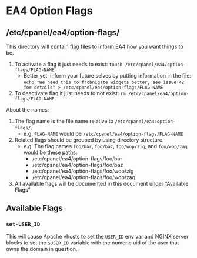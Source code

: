 # EA4 Option Flags

## /etc/cpanel/ea4/option-flags/

This directory will contain flag files to inform EA4 how you want things to be.

1. To activate a flag it just needs to exist: `touch /etc/cpanel/ea4/option-flags/FLAG-NAME`
   * Better yet, inform your future selves by putting information in the file:
   `echo "We need this to frobnigate widgets better, see issue 42 for details" > /etc/cpanel/ea4/option-flags/FLAG-NAME`
2. To deactivate flag it just needs to not exist: `rm /etc/cpanel/ea4/option-flags/FLAG-NAME`

About the names:

1. The flag name is the file name relative to `/etc/cpanel/ea4/option-flags/`.
   * e.g. `FLAG-NAME` would be `/etc/cpanel/ea4/option-flags/FLAG-NAME`
2. Related flags should be grouped by using directory structure.
   * e.g. The flag names `foo/bar`, `foo/baz`, `foo/wop/zig`, and `foo/wop/zag` would be these paths:
      * /etc/cpanel/ea4/option-flags/foo/bar
      * /etc/cpanel/ea4/option-flags/foo/baz
      * /etc/cpanel/ea4/option-flags/foo/wop/zig
      * /etc/cpanel/ea4/option-flags/foo/wop/zag
3. All available flags will be documented in this document under “Available Flags”

## Available Flags

### `set-USER_ID`

This will cause Apache vhosts to set the `USER_ID` env var and NGINX server blocks to set
the `$USER_ID` variable with the numeric uid of the user that owns the domain in question.

